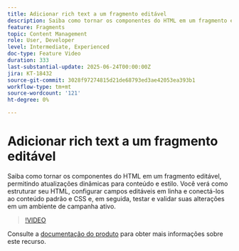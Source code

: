 ```yaml
---
title: Adicionar rich text a um fragmento editável
description: Saiba como tornar os componentes do HTML em um fragmento editável, permitindo atualizações dinâmicas para conteúdo e estilo. Você verá como estruturar seu HTML, configurar campos editáveis em linha e conectá-los ao conteúdo padrão e CSS e, em seguida, testar e validar suas alterações em um ambiente de campanha ativo.
feature: Fragments
topic: Content Management
role: User, Developer
level: Intermediate, Experienced
doc-type: Feature Video
duration: 333
last-substantial-update: 2025-06-24T00:00:00Z
jira: KT-18432
source-git-commit: 3028f97274815d21de68793ed3ae42053ea393b1
workflow-type: tm+mt
source-wordcount: '121'
ht-degree: 0%

---
```



# Adicionar rich text a um fragmento editável

Saiba como tornar os componentes do HTML em um fragmento editável, permitindo atualizações dinâmicas para conteúdo e estilo. Você verá como estruturar seu HTML, configurar campos editáveis em linha e conectá-los ao conteúdo padrão e CSS e, em seguida, testar e validar suas alterações em um ambiente de campanha ativo.

>[!VIDEO](https://video.tv.adobe.com/v/3464363/?learn=on&enablevpops)

Consulte a [documentação do produto](https://experienceleague.adobe.com/en/docs/journey-optimizer/using/content-management/fragments/customizable-fragments) para obter mais informações sobre este recurso.
